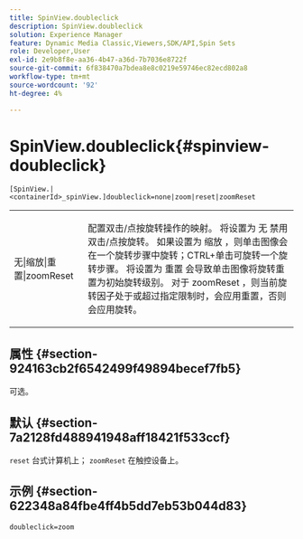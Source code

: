 ```yaml
---
title: SpinView.doubleclick
description: SpinView.doubleclick
solution: Experience Manager
feature: Dynamic Media Classic,Viewers,SDK/API,Spin Sets
role: Developer,User
exl-id: 2e9b8f8e-aa36-4b47-a36d-7b7036e8722f
source-git-commit: 6f838470a7bdea8e8c0219e59746ec82ecd802a8
workflow-type: tm+mt
source-wordcount: '92'
ht-degree: 4%

---
```


# SpinView.doubleclick{#spinview-doubleclick}

`[SpinView.|<containerId>_spinView.]doubleclick=none|zoom|reset|zoomReset`

<table id="table_E314540D347D47699C04EB80D20C0721"> 
 <tbody> 
  <tr> 
   <td colname="col1"> <p> <span class="codeph"> 无|缩放|重置|zoomReset </span> </p> </td> 
   <td colname="col2"> <p> 配置双击/点按旋转操作的映射。 将设置为 <span class="codeph"> 无 </span> 禁用双击/点按旋转。 如果设置为 <span class="codeph"> 缩放 </span>，则单击图像会在一个旋转步骤中旋转；CTRL+单击可旋转一个旋转步骤。 将设置为 <span class="codeph"> 重置 </span> 会导致单击图像将旋转重置为初始旋转级别。 对于 <span class="codeph"> zoomReset </span>，则当前旋转因子处于或超过指定限制时，会应用重置，否则会应用旋转。 </p> </td> 
  </tr> 
 </tbody> 
</table>

## 属性 {#section-924163cb2f6542499f49894becef7fb5}

可选。

## 默认 {#section-7a2128fd488941948aff18421f533ccf}

`reset` 台式计算机上； `zoomReset` 在触控设备上。

## 示例 {#section-622348a84fbe4ff4b5dd7eb53b044d83}

`doubleclick=zoom`
